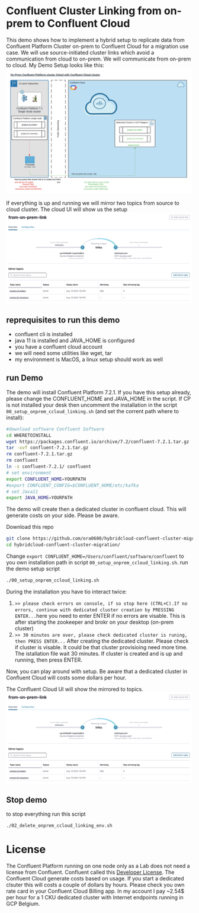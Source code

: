 # Confluent Cluster Linking from on-prem to Confluent Cloud

This demo shows how to implement a hybrid setup to replicate data from Confluent Platform Cluster on-prem to Confluent Cloud for a migration use case.
We will use source-initiated cluster links which avoid a communication from cloud to on-prem. We will communicate from on-prem to cloud.
My Demo Setup looks like this:
![Demo Setup](img/demo_setup.png)

If everything is up and running we will mirror two topics from source to cloud cluster. The cloud UI will show us the setup
![Cluster Linking Setup](img/cluster_linking_3part.png)

## reprequisites to run this demo
* confluent cli is installed
* java 11 is installed and JAVA_HOME is configured
* you have a confluent cloud account
* we will need some utilities like wget, tar
* my environment is MacOS, a linux setup should work as well

## run Demo
The demo will install Confluent Platform 7.2.1. If you have this setup already, please change the CONFLUENT_HOME and JAVA_HOME in the script. If CP is not installed your desk then uncomment the installation in the script `00_setup_onprem_ccloud_linking.sh` (and set the corrent path where to install):
```bash
#download software Confluent Software
cd WHERETOINSTALL
wget https://packages.confluent.io/archive/7.2/confluent-7.2.1.tar.gz
tar -xvf confluent-7.2.1.tar.gz
rm confluent-7.2.1.tar.gz
rm confluent
ln -s confluent-7.2.1/ confluent
# set environment
export CONFLUENT_HOME=YOURPATH
#export CONFLUENT_CONFIG=$CONFLUENT_HOME/etc/kafka
# set Java11
export JAVA_HOME=YOURPATH
```
The demo will create then a dedicated cluster in confluent cloud. This will generate costs on your side. Please be aware.

Download this repo
```bash
git clone https://github.com/ora0600/hybridcloud-confluent-cluster-migration.git
cd hybridcloud-confluent-cluster-migration/
```

Change `export CONFLUENT_HOME=/Users/confluent/software/confluent` to you own installation path in script `00_setup_onprem_ccloud_linking.sh`.
run the demo setup script
```bash
./00_setup_onprem_ccloud_linking.sh
```
During the installation you have tio interact twice:
1. `>> please check errors on console, if so stop here (CTRL+C).If no errors, continue with dedicated cluster creation by PRESSING ENTER...`here you need to enter ENTER if no errors are visable. This is after starting the zookeeper and brokr on your desktop (on-prem cluster)
2. `>> 30 minutes are over, please check dedicated cluster is runing, then PRESS ENTER...` After creating the dedicated cluster. Please check if cluster is visable. It could be that cluster provisioing need more time. The istallation file wait 30 minutes. If cluster is created and is up and running, then press ENTER.

Now, you can play around with setup. Be aware that a dedicated cluster in Confluent Cloud will costs some dollars per hour.

The Confluent Cloud UI will show the mirrored to topics.
![Cluster Linking mirrored topics in confluent cloud](img/cluster_linking_3part.png)

## Stop demo
to stop everything run this script
```bash
./02_delete_onprem_ccloud_linking_env.sh
```

# License
The Confluent Platform running on one node only as a Lab does not need a license from Confluent. Confluent called this [Developer License](https://docs.confluent.io/platform/current/installation/license.html#developer-license). The Confluent Cloud generate costs based on usage. If you start a dedicated clsuter this will costs a couple of dollars by hours. Please check you own rate card in your Confluent Cloud Billing app. In my account I pay ~2.54$ per hour for a 1 CKU dedicated cluster with Internet endpoints running in GCP Belgium.
